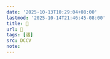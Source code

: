 ```yaml
---
date: '2025-10-13T10:29:04+08:00'
lastmod: '2025-10-14T21:46:45-08:00'
title: 􂁧
url: 􂁧
tags: [遘]
src: DCCV
note:
---
```

